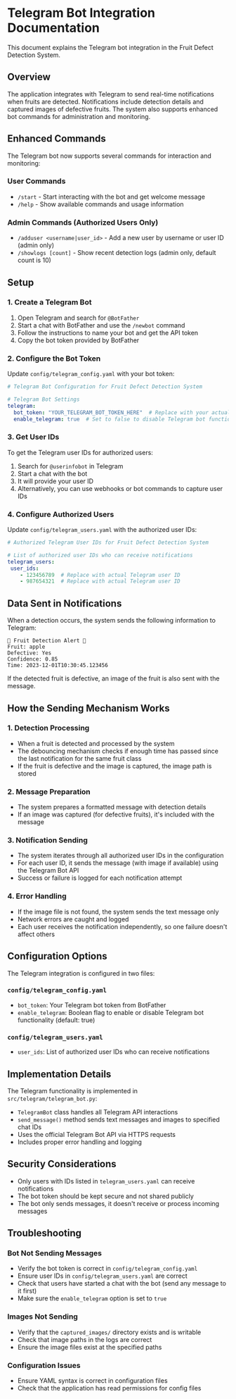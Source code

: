 # Telegram Bot Integration Documentation

This document explains the Telegram bot integration in the Fruit Defect Detection System.

## Overview

The application integrates with Telegram to send real-time notifications when fruits are detected. Notifications include detection details and captured images of defective fruits. The system also supports enhanced bot commands for administration and monitoring.

## Enhanced Commands

The Telegram bot now supports several commands for interaction and monitoring:

### User Commands
- `/start` - Start interacting with the bot and get welcome message
- `/help` - Show available commands and usage information

### Admin Commands (Authorized Users Only)
- `/adduser <username|user_id>` - Add a new user by username or user ID (admin only)
- `/showlogs [count]` - Show recent detection logs (admin only, default count is 10)

## Setup

### 1. Create a Telegram Bot

1. Open Telegram and search for `@BotFather`
2. Start a chat with BotFather and use the `/newbot` command
3. Follow the instructions to name your bot and get the API token
4. Copy the bot token provided by BotFather

### 2. Configure the Bot Token

Update `config/telegram_config.yaml` with your bot token:

```yaml
# Telegram Bot Configuration for Fruit Defect Detection System

# Telegram Bot Settings
telegram:
  bot_token: "YOUR_TELEGRAM_BOT_TOKEN_HERE"  # Replace with your actual bot token
  enable_telegram: true  # Set to false to disable Telegram bot functionality
```

### 3. Get User IDs

To get the Telegram user IDs for authorized users:

1. Search for `@userinfobot` in Telegram
2. Start a chat with the bot
3. It will provide your user ID
4. Alternatively, you can use webhooks or bot commands to capture user IDs

### 4. Configure Authorized Users

Update `config/telegram_users.yaml` with the authorized user IDs:

```yaml
# Authorized Telegram User IDs for Fruit Defect Detection System

# List of authorized user IDs who can receive notifications
telegram_users:
 user_ids: 
    - 123456789  # Replace with actual Telegram user ID
    - 987654321  # Replace with actual Telegram user ID
```

## Data Sent in Notifications

When a detection occurs, the system sends the following information to Telegram:

```
🍎 Fruit Detection Alert 🍎
Fruit: apple
Defective: Yes
Confidence: 0.85
Time: 2023-12-01T10:30:45.123456
```

If the detected fruit is defective, an image of the fruit is also sent with the message.

## How the Sending Mechanism Works

### 1. Detection Processing
- When a fruit is detected and processed by the system
- The debouncing mechanism checks if enough time has passed since the last notification for the same fruit class
- If the fruit is defective and the image is captured, the image path is stored

### 2. Message Preparation
- The system prepares a formatted message with detection details
- If an image was captured (for defective fruits), it's included with the message

### 3. Notification Sending
- The system iterates through all authorized user IDs in the configuration
- For each user ID, it sends the message (with image if available) using the Telegram Bot API
- Success or failure is logged for each notification attempt

### 4. Error Handling
- If the image file is not found, the system sends the text message only
- Network errors are caught and logged
- Each user receives the notification independently, so one failure doesn't affect others

## Configuration Options

The Telegram integration is configured in two files:

### `config/telegram_config.yaml`
- `bot_token`: Your Telegram bot token from BotFather
- `enable_telegram`: Boolean flag to enable or disable Telegram bot functionality (default: true)

### `config/telegram_users.yaml`
- `user_ids`: List of authorized user IDs who can receive notifications

## Implementation Details

The Telegram functionality is implemented in `src/telegram/telegram_bot.py`:

- `TelegramBot` class handles all Telegram API interactions
- `send_message()` method sends text messages and images to specified chat IDs
- Uses the official Telegram Bot API via HTTPS requests
- Includes proper error handling and logging

## Security Considerations

- Only users with IDs listed in `telegram_users.yaml` can receive notifications
- The bot token should be kept secure and not shared publicly
- The bot only sends messages, it doesn't receive or process incoming messages

## Troubleshooting

### Bot Not Sending Messages
- Verify the bot token is correct in `config/telegram_config.yaml`
- Ensure user IDs in `config/telegram_users.yaml` are correct
- Check that users have started a chat with the bot (send any message to it first)
- Make sure the `enable_telegram` option is set to `true`

### Images Not Sending
- Verify that the `captured_images/` directory exists and is writable
- Check that image paths in the logs are correct
- Ensure the image files exist at the specified paths

### Configuration Issues
- Ensure YAML syntax is correct in configuration files
- Check that the application has read permissions for config files